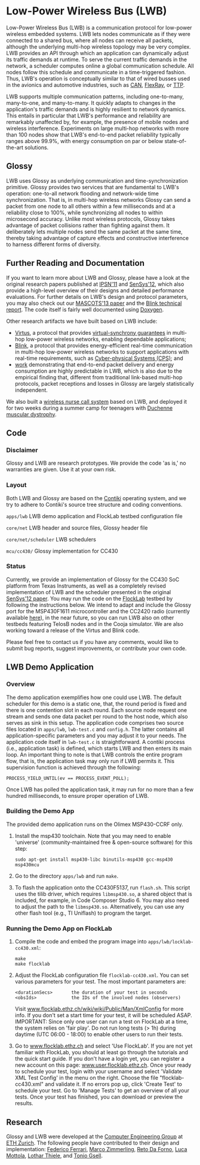 # Low-Power Wireless Bus (LWB)

Low-Power Wireless Bus (LWB) is a communication protocol for low-power wireless embedded systems.
LWB lets nodes communicate as if they were connected to a shared bus, where all nodes can receive all packets, although the underlying multi-hop wireless topology may be very complex.
LWB provides an API through which an application can dynamically adjust its traffic demands at runtime.
To serve the current traffic demands in the network, a scheduler computes online a global communication schedule.
All nodes follow this schedule and communicate in a time-triggered fashion.
Thus, LWB's operation is conceptually similar to that of wired busses used in the avionics and automotive industries, such as [CAN](https://en.wikipedia.org/wiki/CAN_bus), [FlexRay](https://en.wikipedia.org/wiki/FlexRay), or [TTP](https://en.wikipedia.org/wiki/Time-Triggered_Protocol).

LWB supports multiple communication patterns, including one-to-many, many-to-one, and many-to-many.
It quickly adapts to changes in the application's traffic demands and is highly resilient to network dynamics.
This entails in particular that LWB's performance and reliability are remarkably unaffected by, for example, the presence of mobile nodes and wireless interference.
Experiments on large multi-hop networks with more than 100 nodes show that LWB's end-to-end packet reliability typically ranges above 99.9%, with energy consumption on par or below state-of-the-art solutions.

## Glossy

LWB uses Glossy as underlying communication and time-synchronization primitive.
Glossy provides two services that are fundamental to LWB's operation: one-to-all network flooding and network-wide time synchronization.
That is, in multi-hop wireless networks Glossy can send a packet from one node to all others within a few milliseconds and at a reliability close to 100%, while synchronizing all nodes to within microsecond accuracy.
Unlike most wireless protocols, Glossy takes advantage of packet collisions rather than fighting against them.
It deliberately lets multiple nodes send the same packet at the same time, thereby taking advantage of capture effects and constructive interference to harness different forms of diversity.

## Further Reading and Documentation

If you want to learn more about LWB and Glossy, please have a look at the original research papers published at [IPSN'11](ftp://ftp.tik.ee.ethz.ch/pub/people/ferrarif/FZTS2011.pdf) and [SenSys'12](ftp://ftp.tik.ee.ethz.ch/pub/people/ferrarif/FZMT2012.pdf), which also provide a high-level overview of their designs and detailed performance evaluations. For further details on LWB's design and protocol parameters, you may also check out our [MASCOTS'13 paper](ftp://ftp.tik.ee.ethz.ch/pub/people/marcoz/ZFMT2013.pdf) and the [Blink technical report](ftp://ftp.tik.ee.ethz.ch/pub/publications/TIK-Report-356.pdf). The code itself is fairly well documented using [Doxygen](http://www.stack.nl/~dimitri/doxygen/).

Other research artifacts we have built based on LWB include:
- [Virtus](ftp://ftp.tik.ee.ethz.ch/pub/people/ferrarif/FZMT2013.pdf), a protocol that provides [virtual-synchrony guarantees](https://en.wikipedia.org/wiki/Virtual_synchrony) in multi-hop low-power wireless networks, enabling dependable applications;
- [Blink](ftp://ftp.tik.ee.ethz.ch/pub/publications/TIK-Report-356.pdf), a protocol that provides energy-efficient real-time communication in multi-hop low-power wireless networks to support applications with real-time requirements, such as [Cyber-physical Systems (CPS)](https://www.google.de/url?sa=t&rct=j&q=&esrc=s&source=web&cd=4&cad=rja&uact=8&ved=0CDIQFjADahUKEwjd17qXx5nIAhXmjHIKHd5UD6k&url=https%3A%2F%2Fen.wikipedia.org%2Fwiki%2FCyber-physical_system&usg=AFQjCNHEv3w1SdMsXfsWwK3ALj4gJG_rEg&sig2=vpyxY-vJ2VMgg_AhMD_G1Q); and
- [work](ftp://ftp.tik.ee.ethz.ch/pub/people/marcoz/ZFMT2013.pdf) demonstrating that end-to-end packet delivery and energy consumption are highly predictable in LWB, which is also due to the empirical finding that, different from traditional link-based multi-hop protocols, packet receptions and losses in Glossy are largely statistically independent.

We also built a [wireless nurse call system](ftp://ftp.tik.ee.ethz.ch/pub/people/marcoz/ZFLSSDSW2013.pdf) based on LWB, and deployed it for two weeks during a summer camp for teenagers with [Duchenne muscular dystrophy](https://en.wikipedia.org/wiki/Duchenne_muscular_dystrophy).

## Code

### Disclaimer

Glossy and LWB are research prototypes. We provide the code 'as is,' no warranties are given. 
Use it at your own risk. 

### Layout

Both LWB and Glossy are based on the [Contiki](http://www.contiki-os.org/) operating system, and we try to adhere to Contiki's source tree structure and coding conventions.

`apps/lwb` LWB demo application and FlockLab testbed configuration file

`core/net` LWB header and source files, Glossy header file 

`core/net/scheduler` LWB schedulers

`mcu/cc430/` Glossy implementation for CC430

### Status

Currently, we provide an implementation of Glossy for the CC430 SoC platform from Texas Instruments, as well as a completely revised implementation of LWB and the scheduler presented in the original [SenSys'12 paper](ftp://ftp.tik.ee.ethz.ch/pub/people/ferrarif/FZMT2012.pdf). You may run the code on the [FlockLab](https://www.flocklab.ethz.ch/wiki/) testbed by following the instructions below.
We intend to adapt and include the Glossy port for the MSP430F1611 microcontroller and the CC2420 radio (currently available [here](http://sourceforge.net/p/contikiprojects/code/HEAD/tree/ethz.ch/glossy/)), in the near future, so you can run LWB also on other testbeds featuring TelosB nodes and in the Cooja simulator. We are also working toward a release of the Virtus and Blink code.

Please feel free to contact us if you have any comments, would like to submit bug reports, suggest improvements, or contribute your own code.

## LWB Demo Application

### Overview

The demo application exemplifies how one could use LWB. The default scheduler for this demo is a static one, that, the round 
period is fixed and there is one contention slot in each round. Each source
node request one stream and sends one data packet per round to the host node, which also serves as sink in this setup. The application code comprises two source files located in `apps/lwb`, `lwb-test.c` and `config.h`. The latter contains all application-specific parameters and you may adjust it to your needs. The application code 
itself in `lwb-test.c` is straightforward. A contiki process (i.e., application task) is defined,
which starts LWB and then enters its main loop. An important thing to 
note is that LWB controls the entire program flow, that is, the application
task may only run if LWB permits it. This supervision function is achieved 
through the following:

`PROCESS_YIELD_UNTIL(ev == PROCESS_EVENT_POLL);`

Once LWB has polled the application task, it may run for no more than a few
hundred milliseconds, to ensure proper operation of LWB. 

### Building the Demo App

The provided demo application runs on the Olimex MSP430-CCRF only.

1. Install the msp430 toolchain. Note that you may need to enable 'universe'
    (community-maintained free & open-source software) for this step:
    
    ```
    sudo apt-get install msp430-libc binutils-msp430 gcc-msp430 msp430mcu
    ```
    
1. Go to the directory `apps/lwb` and run `make`.

2. To flash the application onto the CC430F5137, run `flash.sh`. This script uses
    the tilib driver, which requires `libmsp430.so`, a shared object that is included, for example, in Code Composer Studio 6. You may also need to adjust the path
    to the `libmsp430.so`.
    Alternatively, you can use any other flash tool (e.g., TI Uniflash) to 
    program the target.


### Running the Demo App on FlockLab

1. Compile the code and embed the program image into `apps/lwb/locklab-cc430.xml`:

    ```
    make
    make flocklab
    ```

2. Adjust the FlockLab configuration file `flocklab-cc430.xml`. You can set 
    various parameters for your test. The most important parameters are:
    
    ```
    <durationSecs>       the duration of your test in seconds
    <obsIds>             the IDs of the involved nodes (observers)
    ```
    
    Visit www.flocklab.ethz.ch/wiki/wiki/Public/Man/XmlConfig for more info. 
    If you don't set a start time for your test, it will be scheduled ASAP. 
    IMPORTANT: Since only one user can run a test on FlockLab at a time, the 
    system relies on 'fair play'. Do not run long tests (> 1h) during daytime 
    (UTC 06:00 - 18:00) to enable other users to run their tests.

3. Go to www.flocklab.ethz.ch and select 'Use FlockLab'. If you are not yet 
    familiar with FlockLab, you should at least go through the tutorials and 
    the quick start guide. If you don't have a login yet, you can register a 
    new account on this page: www.user.flocklab.ethz.ch. Once your ready to
    schedule your test, login with your username and select 'Validate XML Test
    Config' in the menu on the right. Choose the file "flocklab-cc430.xml" and
    validate it. If no errors pop up, click 'Create Test' to schedule your 
    test. Go to 'Manage Tests' to get an overview of all your tests. Once 
    your test has finished, you can download or preview the results.
    
## Research

Glossy and LWB were developed at the [Computer Engineering Group](http://www.tec.ethz.ch/) at [ETH Zurich](https://www.ethz.ch/en.html). The following people have contributed to their design and implementation: [Federico Ferrari](https://ch.linkedin.com/in/fferrari), [Marco Zimmerling](http://www.tik.ee.ethz.ch/~marcoz/), [Reto Da Forno](http://ch.linkedin.com/in/rdaforno), [Luca Mottola](http://home.deib.polimi.it/mottola/), [Lothar Thiele](http://www.tik.ee.ethz.ch/~thiele/pmwiki/pmwiki.php/Site/Home), and [Tonio Gsell](https://github.com/tgsell).
